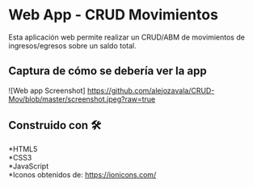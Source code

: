 # Web App - CRUD Movimientos

Esta aplicación web permite realizar un CRUD/ABM de movimientos de ingresos/egresos sobre un saldo total.


## Captura de cómo se debería ver la app

![Web app Screenshot]
https://github.com/alejozavala/CRUD-Mov/blob/master/screenshot.jpeg?raw=true


## Construido con 🛠️

*HTML5 <br />
*CSS3 <br />
*JavaScript <br />
*Iconos obtenidos de: https://ionicons.com/ <br />
